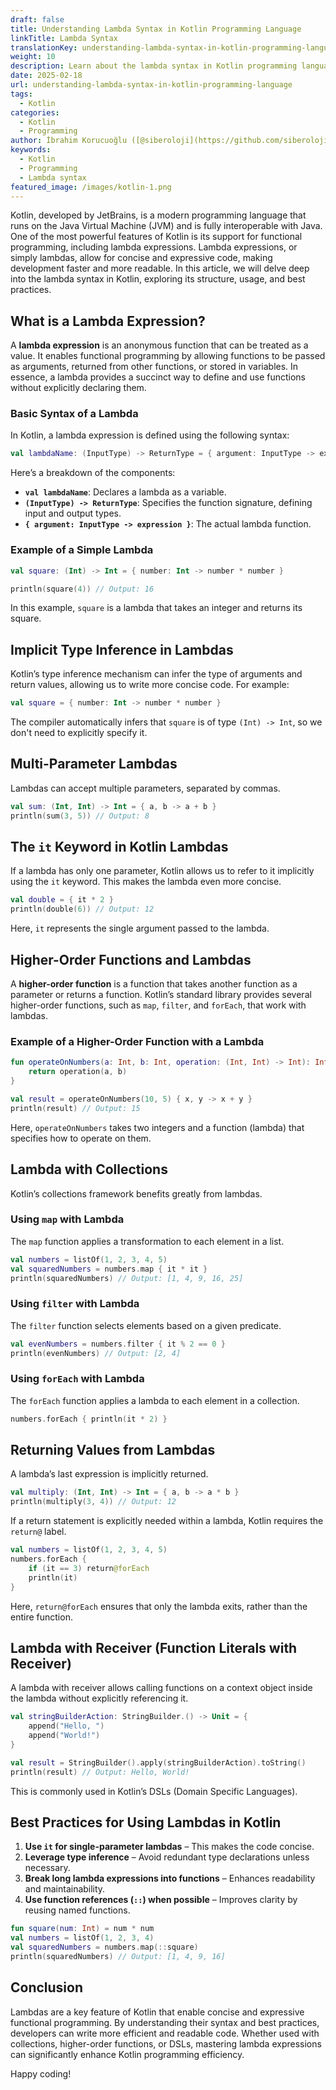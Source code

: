 ```yaml
---
draft: false
title: Understanding Lambda Syntax in Kotlin Programming Language
linkTitle: Lambda Syntax
translationKey: understanding-lambda-syntax-in-kotlin-programming-language
weight: 10
description: Learn about the lambda syntax in Kotlin programming language
date: 2025-02-18
url: understanding-lambda-syntax-in-kotlin-programming-language
tags:
  - Kotlin
categories:
  - Kotlin
  - Programming
author: İbrahim Korucuoğlu ([@siberoloji](https://github.com/siberoloji))
keywords:
  - Kotlin
  - Programming
  - Lambda syntax
featured_image: /images/kotlin-1.png
---
```

Kotlin, developed by JetBrains, is a modern programming language that runs on the Java Virtual Machine (JVM) and is fully interoperable with Java. One of the most powerful features of Kotlin is its support for functional programming, including lambda expressions. Lambda expressions, or simply lambdas, allow for concise and expressive code, making development faster and more readable. In this article, we will delve deep into the lambda syntax in Kotlin, exploring its structure, usage, and best practices.

## What is a Lambda Expression?

A **lambda expression** is an anonymous function that can be treated as a value. It enables functional programming by allowing functions to be passed as arguments, returned from other functions, or stored in variables. In essence, a lambda provides a succinct way to define and use functions without explicitly declaring them.

### Basic Syntax of a Lambda

In Kotlin, a lambda expression is defined using the following syntax:

```kotlin
val lambdaName: (InputType) -> ReturnType = { argument: InputType -> expression }
```

Here’s a breakdown of the components:

- **`val lambdaName`**: Declares a lambda as a variable.
- **`(InputType) -> ReturnType`**: Specifies the function signature, defining input and output types.
- **`{ argument: InputType -> expression }`**: The actual lambda function.

### Example of a Simple Lambda

```kotlin
val square: (Int) -> Int = { number: Int -> number * number }

println(square(4)) // Output: 16
```

In this example, `square` is a lambda that takes an integer and returns its square.

## Implicit Type Inference in Lambdas

Kotlin’s type inference mechanism can infer the type of arguments and return values, allowing us to write more concise code. For example:

```kotlin
val square = { number: Int -> number * number }
```

The compiler automatically infers that `square` is of type `(Int) -> Int`, so we don't need to explicitly specify it.

## Multi-Parameter Lambdas

Lambdas can accept multiple parameters, separated by commas.

```kotlin
val sum: (Int, Int) -> Int = { a, b -> a + b }
println(sum(3, 5)) // Output: 8
```

## The `it` Keyword in Kotlin Lambdas

If a lambda has only one parameter, Kotlin allows us to refer to it implicitly using the `it` keyword. This makes the lambda even more concise.

```kotlin
val double = { it * 2 }
println(double(6)) // Output: 12
```

Here, `it` represents the single argument passed to the lambda.

## Higher-Order Functions and Lambdas

A **higher-order function** is a function that takes another function as a parameter or returns a function. Kotlin’s standard library provides several higher-order functions, such as `map`, `filter`, and `forEach`, that work with lambdas.

### Example of a Higher-Order Function with a Lambda

```kotlin
fun operateOnNumbers(a: Int, b: Int, operation: (Int, Int) -> Int): Int {
    return operation(a, b)
}

val result = operateOnNumbers(10, 5) { x, y -> x + y }
println(result) // Output: 15
```

Here, `operateOnNumbers` takes two integers and a function (lambda) that specifies how to operate on them.

## Lambda with Collections

Kotlin’s collections framework benefits greatly from lambdas.

### Using `map` with Lambda

The `map` function applies a transformation to each element in a list.

```kotlin
val numbers = listOf(1, 2, 3, 4, 5)
val squaredNumbers = numbers.map { it * it }
println(squaredNumbers) // Output: [1, 4, 9, 16, 25]
```

### Using `filter` with Lambda

The `filter` function selects elements based on a given predicate.

```kotlin
val evenNumbers = numbers.filter { it % 2 == 0 }
println(evenNumbers) // Output: [2, 4]
```

### Using `forEach` with Lambda

The `forEach` function applies a lambda to each element in a collection.

```kotlin
numbers.forEach { println(it * 2) }
```

## Returning Values from Lambdas

A lambda’s last expression is implicitly returned.

```kotlin
val multiply: (Int, Int) -> Int = { a, b -> a * b }
println(multiply(3, 4)) // Output: 12
```

If a return statement is explicitly needed within a lambda, Kotlin requires the `return@` label.

```kotlin
val numbers = listOf(1, 2, 3, 4, 5)
numbers.forEach {
    if (it == 3) return@forEach
    println(it)
}
```

Here, `return@forEach` ensures that only the lambda exits, rather than the entire function.

## Lambda with Receiver (Function Literals with Receiver)

A lambda with receiver allows calling functions on a context object inside the lambda without explicitly referencing it.

```kotlin
val stringBuilderAction: StringBuilder.() -> Unit = {
    append("Hello, ")
    append("World!")
}

val result = StringBuilder().apply(stringBuilderAction).toString()
println(result) // Output: Hello, World!
```

This is commonly used in Kotlin’s DSLs (Domain Specific Languages).

## Best Practices for Using Lambdas in Kotlin

1. **Use `it` for single-parameter lambdas** – This makes the code concise.
2. **Leverage type inference** – Avoid redundant type declarations unless necessary.
3. **Break long lambda expressions into functions** – Enhances readability and maintainability.
4. **Use function references (`::`) when possible** – Improves clarity by reusing named functions.

```kotlin
fun square(num: Int) = num * num
val numbers = listOf(1, 2, 3, 4)
val squaredNumbers = numbers.map(::square)
println(squaredNumbers) // Output: [1, 4, 9, 16]
```

## Conclusion

Lambdas are a key feature of Kotlin that enable concise and expressive functional programming. By understanding their syntax and best practices, developers can write more efficient and readable code. Whether used with collections, higher-order functions, or DSLs, mastering lambda expressions can significantly enhance Kotlin programming efficiency.

Happy coding!
